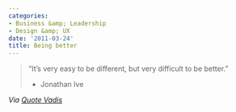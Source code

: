 ```yaml
---
categories:
- Business &amp; Leadership
- Design &amp; UX
date: '2011-03-24'
title: Being better
---
```


<blockquote>“It’s very easy to be different, but very difficult to be better.”

- Jonathan Ive</blockquote>

<em>Via <a href="http://quotevadis.com/post/3326951388/it-is-easy-to-be-different-but-very-difficult-to-be-bett">Quote Vadis</a></em>